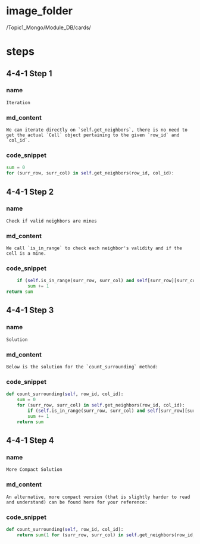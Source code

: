 # image_folder
/Topic1_Mongo/Module_DB/cards/

# steps

## 4-4-1 Step 1

### name
```
Iteration
```
### md_content
```
We can iterate directly on `self.get_neighbors`, there is no need to get the actual `Cell` object pertaining to the given `row_id` and `col_id`. 
```
### code_snippet
```python
sum = 0
for (surr_row, surr_col) in self.get_neighbors(row_id, col_id):
```
## 4-4-1 Step 2
### name
```
Check if valid neighbors are mines 
```
### md_content
```
We call `is_in_range` to check each neighbor's validity and if the cell is a mine. 
```
### code_snippet
```python
    if (self.is_in_range(surr_row, surr_col) and self[surr_row][surr_col].is_mine): 
        sum += 1
return sum
```
## 4-4-1 Step 3
### name
```
Solution
```
### md_content
```
Below is the solution for the `count_surrounding` method:
```
### code_snippet
```python
def count_surrounding(self, row_id, col_id):
    sum = 0
	for (surr_row, surr_col) in self.get_neighbors(row_id, col_id):
        if (self.is_in_range(surr_row, surr_col) and self[surr_row][surr_col].is_mine): 
        sum += 1
	return sum
```
## 4-4-1 Step 4
### name 
```
More Compact Solution
```
### md_content
```
An alternative, more compact version (that is slightly harder to read and understand) can be found here for your reference:
```
### code_snippet
```python
def count_surrounding(self, row_id, col_id):
    return sum(1 for (surr_row, surr_col) in self.get_neighbors(row_id, col_id) if (self.is_in_range(surr_row, surr_col) and self[surr_row][surr_col].is_mine))
```

